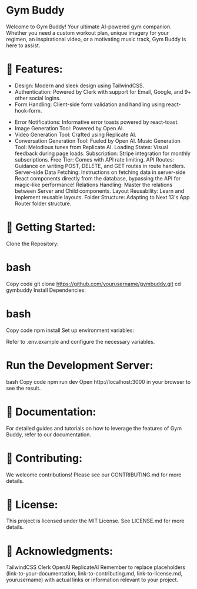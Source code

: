 # Gym Buddy
Welcome to Gym Buddy! Your ultimate AI-powered gym companion. Whether you need a custom workout plan, unique imagery for your regimen, an inspirational video, or a motivating music track, Gym Buddy is here to assist.

# 🌟 Features:
- Design: Modern and sleek design using TailwindCSS.
- Authentication: Powered by Clerk with support for Email, Google, and 9+ other social logins.
- Form Handling: Client-side form validation and handling using react-hook-form.
* Error Notifications: Informative error toasts powered by react-toast.
* Image Generation Tool: Powered by Open AI.
* Video Generation Tool: Crafted using Replicate AI.
* Conversation Generation Tool: Fueled by Open AI.
Music Generation Tool: Melodious tunes from Replicate AI.
Loading States: Visual feedback during page loads.
Subscription: Stripe integration for monthly subscriptions.
Free Tier: Comes with API rate limiting.
API Routes: Guidance on writing POST, DELETE, and GET routes in route handlers.
Server-side Data Fetching: Instructions on fetching data in server-side React components directly from the database, bypassing the API for magic-like performance!
Relations Handling: Master the relations between Server and Child components.
Layout Reusability: Learn and implement reusable layouts.
Folder Structure: Adapting to Next 13's App Router folder structure.

# 🚀 Getting Started:
Clone the Repository:

# bash
Copy code
git clone https://github.com/yourusername/gymbuddy.git
cd gymbuddy
Install Dependencies:

# bash
Copy code
npm install
Set up environment variables:

Refer to .env.example and configure the necessary variables.

# Run the Development Server:

bash
Copy code
npm run dev
Open http://localhost:3000 in your browser to see the result.

# 📖 Documentation:
For detailed guides and tutorials on how to leverage the features of Gym Buddy, refer to our documentation.

# 🤝 Contributing:
We welcome contributions! Please see our CONTRIBUTING.md for more details.

# 📜 License:
This project is licensed under the MIT License. See LICENSE.md for more details.

# 🙌 Acknowledgments:
TailwindCSS
Clerk
OpenAI
ReplicateAI
Remember to replace placeholders (link-to-your-documentation, link-to-contributing.md, link-to-license.md, yourusername) with actual links or information relevant to your project.
